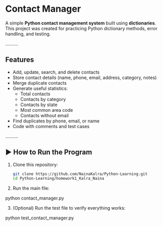 # Contact Manager

A simple **Python contact management system** built using **dictionaries**.  
This project was created for practicing Python dictionary methods, error handling, and testing.

..........

## Features
- Add, update, search, and delete contacts
- Store contact details (name, phone, email, address, category, notes)
- Merge duplicate contacts
- Generate useful statistics:
  - Total contacts
  - Contacts by category
  - Contacts by state
  - Most common area code
  - Contacts without email
- Find duplicates by phone, email, or name
- Code with comments and test cases

..........

## ▶️ How to Run the Program
1. Clone this repository:
   ```bash
   git clone https://github.com/NainaKalra/Python-Learning.git
   cd Python-Learning/homework1_Kalra_Naina

2. Run the main file:

python contact_manager.py


3. (Optional) Run the test file to verify everything works:

python test_contact_manager.py